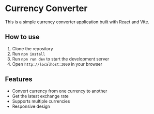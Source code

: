 # Currency Converter

This is a simple currency converter application built with React and Vite.

## How to use

1. Clone the repository
2. Run `npm install`
3. Run `npm run dev` to start the development server
4. Open `http://localhost:3000` in your browser

## Features

- Convert currency from one currency to another
- Get the latest exchange rate
- Supports multiple currencies
- Responsive design
